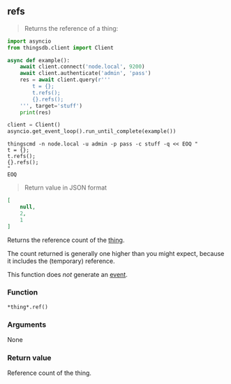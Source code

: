 ## refs
> Returns the reference of a thing:

```python
import asyncio
from thingsdb.client import Client

async def example():
    await client.connect('node.local', 9200)
    await client.authenticate('admin', 'pass')
    res = await client.query(r'''
        t = {};
        t.refs();
        {}.refs();
    ''', target='stuff')
    print(res)

client = Client()
asyncio.get_event_loop().run_until_complete(example())
```

```shell
thingscmd -n node.local -u admin -p pass -c stuff -q << EOQ "
t = {};
t.refs();
{}.refs();
"
EOQ
```

> Return value in JSON format

```json
[
    null,
    2,
    1
]
```

Returns the reference count of the [thing](#thing).

The count returned is generally one higher than you might expect,
because it includes the (temporary) reference.

This function does *not* generate an [event](#events).

### Function
`*thing*.ref()`

### Arguments
None

### Return value
Reference count of the thing.